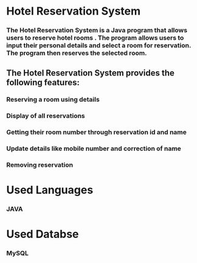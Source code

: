 # Hotel Reservation System
### The Hotel Reservation System is a Java program that allows users to reserve hotel rooms . The program allows users to input their personal details and select a room for reservation. The program then reserves the selected room. 

## The Hotel Reservation System provides the following features:

### Reserving a room using details
### Display of all reservations
### Getting their room number through reservation id and name
### Update details like mobile number and correction of name
### Removing reservation

# Used Languages
### JAVA 

# Used Databse
### MySQL

